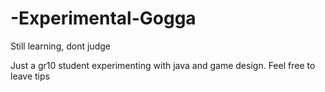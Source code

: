 # -Experimental-Gogga
Still learning, dont judge


Just a gr10 student experimenting with java and game design. Feel free to leave tips
